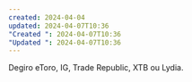 ```yaml
---
created: 2024-04-04
updated: 2024-04-07T10:36
"Created ": 2024-04-07T10:36
"Updated ": 2024-04-07T10:36
---
```

Degiro eToro, IG, Trade Republic, XTB ou Lydia.